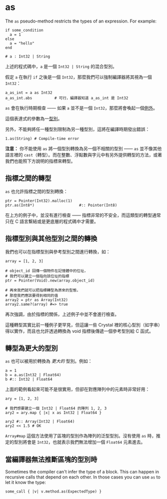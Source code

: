 # as

The `as` pseudo-method restricts the types of an expression. For example:

```crystal
if some_condition
  a = 1
else
  a = "hello"
end

# a : Int32 | String
```

上述的程式碼中，`a` 是一個 `Int32 | String` 的混合型別。

假定 `a` 在執行 `if` 之後是一個 `Int32`，那麼我們可以強制編譯器將其視為一個 `Int32`：

```crystal
a_as_int = a as Int32
a_as_int.abs          # 可行，編譯器知道 a_as_int 是 Int32
```

`as` 會在執行時期檢查 —— 如果 `a` 並不是一個 `Int32`，那麼將會喚起一個[例外](exception_handling.html)。

這個表達式的參數為一[型別](type_grammar.html)。

另外，不能夠將任一種型別限制為另一種型別，這將在編譯時期發出錯誤：

```crystal
1.as(String) # Compile-time error
```

**注意：** 你不能使用 `as` 將一個型別轉換為另一個不相關的型別 —— `as` 並不像其他語言裡的 `cast`（轉型）。而在整數、浮點數與字元中有另外提供轉型的方法，或著我們也能照下方說明的指標來轉型。

## 指標之間的轉型

`as` 也允許指標之間的型別轉換：

```crystal
ptr = Pointer(Int32).malloc(1)
ptr.as(Int8*)                    #:: Pointer(Int8)
```

在上方的例子中，並沒有進行檢查 —— 指標非常的不安全，而這類型的轉型通常只在 C 語言繫結或是更底層的程式碼中才需要。

## 指標型別與其他型別之間的轉換

我們也可以在指標型別與參考型別之間進行轉換，如：

```crystal
array = [1, 2, 3]

# object_id 回傳一個物件在記憶體中的位址，
# 我們可以建立一個指向該位址的指標
ptr = Pointer(Void).new(array.object_id)

# 再來我們就可以把指標轉型為原來的型態，
# 那麼我們應該要得到相同的值
array2 = ptr as Array(Int32)
array2.same?(array) #=> true
```

再次強調，由於指標的關係，上述例子中並不會進行檢查。

這種轉型其實比前一種例子更罕見，但這讓一些 Crystal 裡的核心型別（如字串）得以實作，而且也允許透過轉換為 void 指標後傳遞一個參考型別給 C 函式。

## 轉型為更大的型別

`as` 也可以被用於轉換為 *更大的* 型別。例如：

```crystal
a = 1
b = a.as(Int32 | Float64)
b #:: Int32 | Float64
```

上面的範例看起來可能不是很實用，但卻在對應陣列中的元素時非常好用：

```crystal
ary = [1, 2, 3]

# 我們想要建立一個 Int32 | Float64 的陣列 1, 2, 3
ary2 = ary.map { |x| x as Int32 | Float64 }

ary2 #:: Array(Int32 | Float64)
ary2 << 1.5 # OK
```

`Array#map` 這個方法使用了區塊的型別作為陣列的泛型型別。沒有使用 `as` 時，推定的型別將會是 `Int32`，也就表示我們無法增加一個 `Float64` 元素進去。

## 當編譯器無法推斷區塊的型別時

Sometimes the compiler can't infer the type of a block. This can happen in recursive calls that depend on each other. In those cases you can use `as` to let it know the type:

```crystal
some_call { |v| v.method.as(ExpectedType) }
```
